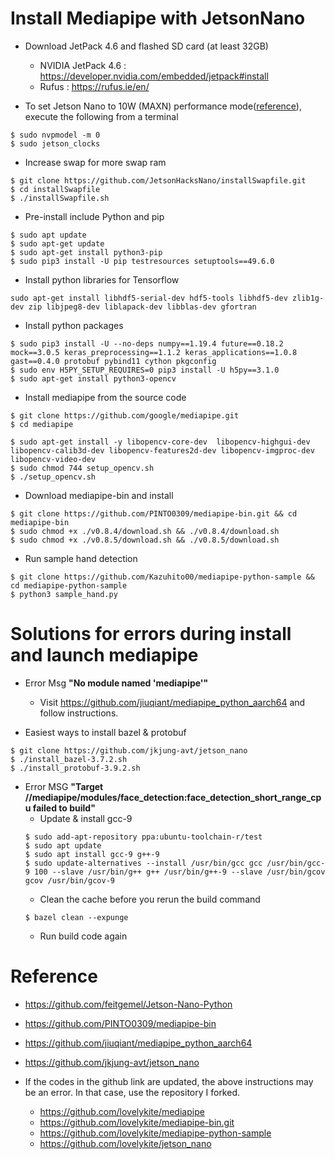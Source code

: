 Install Mediapipe with JetsonNano
==================================
- Download JetPack 4.6 and flashed SD card (at least 32GB)
  - NVIDIA JetPack 4.6 : https://developer.nvidia.com/embedded/jetpack#install
  - Rufus : https://rufus.ie/en/

- To set Jetson Nano to 10W (MAXN) performance mode([reference](https://devtalk.nvidia.com/default/topic/1050377/jetson-nano/deep-learning-inference-benchmarking-instructions/)), execute the following from a terminal
~~~
$ sudo nvpmodel -m 0
$ sudo jetson_clocks
~~~

- Increase swap for more swap ram
~~~
$ git clone https://github.com/JetsonHacksNano/installSwapfile.git  
$ cd installSwapfile
$ ./installSwapfile.sh
~~~

- Pre-install include Python and pip
~~~
$ sudo apt update
$ sudo apt-get update
$ sudo apt-get install python3-pip
$ sudo pip3 install -U pip testresources setuptools==49.6.0
~~~

- Install python libraries for Tensorflow
~~~
sudo apt-get install libhdf5-serial-dev hdf5-tools libhdf5-dev zlib1g-dev zip libjpeg8-dev liblapack-dev libblas-dev gfortran
~~~

- Install python packages
~~~
$ sudo pip3 install -U --no-deps numpy==1.19.4 future==0.18.2 mock==3.0.5 keras_preprocessing==1.1.2 keras_applications==1.0.8 gast==0.4.0 protobuf pybind11 cython pkgconfig
$ sudo env H5PY_SETUP_REQUIRES=0 pip3 install -U h5py==3.1.0
$ sudo apt-get install python3-opencv
~~~

- Install mediapipe from the source code
~~~
$ git clone https://github.com/google/mediapipe.git
$ cd mediapipe

$ sudo apt-get install -y libopencv-core-dev  libopencv-highgui-dev libopencv-calib3d-dev libopencv-features2d-dev libopencv-imgproc-dev libopencv-video-dev
$ sudo chmod 744 setup_opencv.sh
$ ./setup_opencv.sh
~~~

- Download mediapipe-bin and install
~~~
$ git clone https://github.com/PINTO0309/mediapipe-bin.git && cd mediapipe-bin
$ sudo chmod +x ./v0.8.4/download.sh && ./v0.8.4/download.sh
$ sudo chmod +x ./v0.8.5/download.sh && ./v0.8.5/download.sh
~~~

- Run sample hand detection
~~~
$ git clone https://github.com/Kazuhito00/mediapipe-python-sample && cd mediapipe-python-sample
$ python3 sample_hand.py
~~~

Solutions for errors during install and launch mediapipe
=========================================================
- Error Msg **"No module named 'mediapipe'"**
  - Visit https://github.com/jiuqiant/mediapipe_python_aarch64 and follow instructions.
 
 - Easiest ways to install bazel & protobuf
 ~~~
 $ git clone https://github.com/jkjung-avt/jetson_nano
 $ ./install_bazel-3.7.2.sh
 $ ./install_protobuf-3.9.2.sh
 ~~~
 
- Error MSG **"Target //mediapipe/modules/face_detection:face_detection_short_range_cpu failed to build"**
  - Update & install gcc-9
  ~~~
  $ sudo add-apt-repository ppa:ubuntu-toolchain-r/test
  $ sudo apt update
  $ sudo apt install gcc-9 g++-9
  $ sudo update-alternatives --install /usr/bin/gcc gcc /usr/bin/gcc-9 100 --slave /usr/bin/g++ g++ /usr/bin/g++-9 --slave /usr/bin/gcov gcov /usr/bin/gcov-9
  ~~~
  - Clean the cache before you rerun the build command
  ~~~
  $ bazel clean --expunge
  ~~~
  - Run build code again

Reference
==========
- https://github.com/feitgemel/Jetson-Nano-Python
- https://github.com/PINTO0309/mediapipe-bin
- https://github.com/jiuqiant/mediapipe_python_aarch64
- https://github.com/jkjung-avt/jetson_nano

- If the codes in the github link are updated, the above instructions may be an error. In that case, use the repository I forked.
  - https://github.com/lovelykite/mediapipe
  - https://github.com/lovelykite/mediapipe-bin.git
  - https://github.com/lovelykite/mediapipe-python-sample
  - https://github.com/lovelykite/jetson_nano
